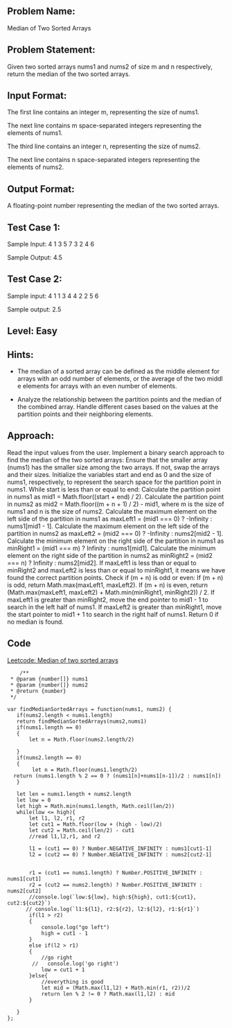 ## Problem Name:
Median of Two Sorted Arrays

## Problem Statement:
Given two sorted arrays nums1 and nums2 of size 
m and n respectively, return the median of the two 
sorted arrays.


## Input Format:
The first line contains an integer m, 
representing the size of nums1.

The next line contains m space-separated
 integers representing the elements of nums1.

The third line contains an integer n, 
representing the size of nums2.

The next line contains n space-separated 
integers representing the elements of nums2.

## Output Format:
A floating-point number 
representing the median 
of the two sorted arrays.

## Test Case 1:
Sample Input:
4
1 3 5 7
3
2 4 6

Sample Output:
4.5

## Test Case 2:
Sample input:
4
1 1 3 4
4
2 2 5 6

Sample output:
2.5

## Level: Easy

## Hints:
- The median of a sorted array can be defined as 
the middle element for arrays with an odd number 
of elements, or the average of the two middl
e elements for arrays with an even number of 
elements.

- Analyze the relationship between the partition
 points and the median of the combined array.
Handle different cases based on the values at 
the partition points and their neighboring 
elements.

## Approach:
Read the input values from the user.
Implement a binary search approach to find the median of the two sorted arrays:
Ensure that the smaller array (nums1) has the smaller size among the two arrays. 
If not, swap the arrays and their sizes.
Initialize the variables start and end as 0 and the size of nums1, respectively, to 
represent the search space for the partition point in nums1.
While start is less than or equal to end:
Calculate the partition point in nums1 as mid1 = Math.floor((start + end) / 2).
Calculate the partition point in nums2 as mid2 = Math.floor((m + n + 1) / 2) - mid1, 
where m is the size of nums1 and n is the size of nums2.
Calculate the maximum element on the left side of the partition in nums1 
as maxLeft1 = (mid1 === 0) ? -Infinity : nums1[mid1 - 1].
Calculate the maximum element on the left side of the partition in nums2 as 
maxLeft2 = (mid2 === 0) ? -Infinity : nums2[mid2 - 1].
Calculate the minimum element on the right side of the partition in nums1 as 
minRight1 = (mid1 === m) ? Infinity : nums1[mid1].
Calculate the minimum element on the right side of the partition in nums2 as 
minRight2 = (mid2 === n) ? Infinity : nums2[mid2].
If maxLeft1 is less than or equal to minRight2 and maxLeft2 is less than or equal 
to minRight1, it means we have found the correct partition points. Check if (m + n) is odd or even:
If (m + n) is odd, return Math.max(maxLeft1, maxLeft2).
If (m + n) is even, return (Math.max(maxLeft1, maxLeft2) + Math.min(minRight1, minRight2)) / 2.
If maxLeft1 is greater than minRight2, move the end pointer to mid1 - 1 to search in the left half of nums1.
If maxLeft2 is greater than minRight1, move the start pointer to mid1 + 1 to search in the right half of nums1.
Return 0 if no median is found.

## Code

[Leetcode: Median of two sorted arrays](https://leetcode.com/problems/median-of-two-sorted-arrays/submissions/981555255/)
```
    /**
 * @param {number[]} nums1
 * @param {number[]} nums2
 * @return {number}
 */

var findMedianSortedArrays = function(nums1, nums2) {
   if(nums2.length < nums1.length)
   return findMedianSortedArrays(nums2,nums1)
   if(nums1.length == 0)
   {
       let n = Math.floor(nums2.length/2)
     
   }
   if(nums2.length == 0)
   {
        let n = Math.floor(nums1.length/2)
  return (nums1.length % 2 == 0 ? (nums1[n]+nums1[n-1])/2 : nums1[n])
   }
   
   let len = nums1.length + nums2.length
   let low = 0
   let high = Math.min(nums1.length, Math.ceil(len/2))
   while(low <= high){
       let l1, l2, r1, r2
       let cut1 = Math.floor(low + (high - low)/2)
       let cut2 = Math.ceil(len/2) - cut1
       //read l1,l2,r1, and r2
      
       l1 = (cut1 == 0) ? Number.NEGATIVE_INFINITY : nums1[cut1-1]
       l2 = (cut2 == 0) ? Number.NEGATIVE_INFINITY : nums2[cut2-1]

       
       r1 = (cut1 == nums1.length) ? Number.POSITIVE_INFINITY : nums1[cut1]
       r2 = (cut2 == nums2.length) ? Number.POSITIVE_INFINITY : nums2[cut2]
       //console.log(`low:${low}, high:${high}, cut1:${cut1}, cut2:${cut2}`)
      // console.log(`l1:${l1}, r2:${r2}, l2:${l2}, r1:${r1}`)
       if(l1 > r2)
       {
           console.log("go left")
           high = cut1 - 1
       }
       else if(l2 > r1)
       {
           //go right
        //   console.log('go right')
           low = cut1 + 1
       }else{
           //everything is good
           let mid = (Math.max(l1,l2) + Math.min(r1, r2))/2
           return len % 2 != 0 ? Math.max(l1,l2) : mid
       }
       
   }
};
```